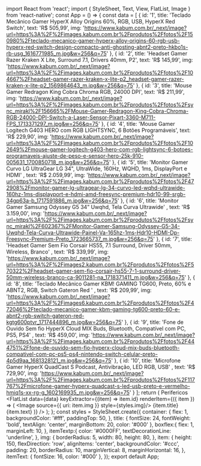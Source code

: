 import React from 'react';
import { StyleSheet, Text, View, FlatList, Image } from 'react-native';
const App = () => {
 const data = [
 { id: '1', title: 'Teclado Mecânico Gamer HyperX Alloy Origins 60%, RGB, USB, HyperX Red Switch', text: 'R$ 505,99', img: 'https://www.kabum.com.br/_next/image?url=https%3A%2F%2Fimages.kabum.com.br%2Fprodutos%2Ffotos%2F150980%2Fteclado-mecanico-gamer-hyperx-alloy-origins-60-rgb-usb-hyperx-red-switch-design-compacto-anti-ghosting-abnt2-preto-hkbo1s-rb-usg_1616771985_m.jpg&w=256&q=75' },
 { id: '2', title: 'Headset Gamer Razer Kraken X Lite, Surround 7.1, Drivers 40mm, P2', text: 'R$ 145,99', img: 'https://www.kabum.com.br/_next/image?url=https%3A%2F%2Fimages.kabum.com.br%2Fprodutos%2Ffotos%2F104667%2Fheadset-gamer-razer-kraken-x-lite-p2_headset-gamer-razer-kraken-x-lite-p2_1569864643_m.jpg&w=256&q=75' },
 { id: '3', title: 'Mouse Gamer Redragon King Cobra Chroma RGB, 24000 DPI', text: 'R$ 211,99', img: 'https://www.kabum.com.br/_next/image?url=https%3A%2F%2Fimages.kabum.com.br%2Fprodutos%2Ffotos%2Fsync_mirakl%2F156665%2FMouse-Gamer-Redragon-King-Cobra-Chroma-RGB-24000-DPI-Switch-a-Laser-Sensor-Pixart-3360-M711-FPS_1713371297_m.jpg&w=256&q=75' },
 { id: '4', title: 'Mouse Gamer Logitech G403 HERO com RGB LIGHTSYNC, 6 Botões Programáveis', text: 'R$ 229,90', img: 'https://www.kabum.com.br/_next/image?url=https%3A%2F%2Fimages.kabum.com.br%2Fprodutos%2Ffotos%2F102649%2Fmouse-gamer-logitech-g403-hero-com-rgb-lightsync-6-botoes-programaveis-ajuste-de-peso-e-sensor-hero-25k-910-005631_1700850718_m.jpg&w=256&q=75' },
 { id: '5', title: 'Monitor Gamer Curvo LG UltraGear LG 34", UltraWide, 160Hz, WQHD, 1ms, DisplayPort e HDMI' , text: 'R$ 2.059,99', img: 'https://www.kabum.com.br/_next/image?url=https%3A%2F%2Fimages.kabum.com.br%2Fprodutos%2Ffotos%2F472908%2Fmonitor-gamer-lg-ultragear-lg-34-curvo-led-wqhd-ultrawide-160hz-1ms-displayport-e-hdmi-amd-freesync-premium-hdr10-99-srgb-34gp63a-b_1717591886_m.jpg&w=256&q=75' },
  { id: '6', title: 'Monitor Gamer Samsung Odyssey G5 34” Uwqhd, Tela Curva Ultrawide' , text: 'R$ 3.159,00', img: 'https://www.kabum.com.br/_next/image?url=https%3A%2F%2Fimages.kabum.com.br%2Fprodutos%2Ffotos%2Fsync_mirakl%2F602367%2FMonitor-Gamer-Samsung-Odyssey-G5-34-Uwqhd-Tela-Curva-Ultrawide-Painel-Va-165hz-1ms-Hdr10-HDMI-Dp-Freesync-Premium-Preto_1723665737_m.jpg&w=256&q=75' },
   { id: '7', title: 'Headset Gamer Sem Fio Corsair HS55, 7.1 Surround, Driver 50mm, Wireless, Branco' , text: 'R$ 339,99', img: 'https://www.kabum.com.br/_next/image?url=https%3A%2F%2Fimages2.kabum.com.br%2Fprodutos%2Ffotos%2F570322%2Fheadset-gamer-sem-fio-corsair-hs55-7-1-surround-driver-50mm-wireless-branco-ca-9011281-na_1718371411_m.jpg&w=256&q=75' },
    { id: '8', title: 'Teclado Mecânico Gamer KBM! GAMING TG600, Preto, 60% e ABNT2, RGB, Switch Gateron Red ' , text: 'R$ 209,99', img: 'https://www.kabum.com.br/_next/image?url=https%3A%2F%2Fimages6.kabum.com.br%2Fprodutos%2Ffotos%2F472046%2Fteclado-mecanico-gamer-kbm-gaming-tg600-preto-60-e-abnt2-rgb-switch-gateron-red-kgtg600ptvr_1717444896_m.jpg&w=256&q=75' },
     { id: '9', title: 'Fone de Ouvido Sem fio HyperX Cloud MIX Buds, Bluetooth, Compatível com PC, PS5, PS4' , text: 'R$ 459,00', img: 'https://www.kabum.com.br/_next/image?url=https%3A%2F%2Fimages.kabum.com.br%2Fprodutos%2Ffotos%2F444751%2Ffone-de-ouvido-sem-fio-hyperx-cloud-mix-buds-bluetooth-compativel-com-pc-ps5-ps4-nintendo-switch-celular-preto-4p5d9aa_1681328121_m.jpg&w=256&q=75' },
      { id: '10', title: 'Microfone Gamer HyperX QuadCast S Podcast, Antivibração, LED RGB, USB' , text: 'R$ 729,90', img: 'https://www.kabum.com.br/_next/image?url=https%3A%2F%2Fimages.kabum.com.br%2Fprodutos%2Ffotos%2F117767%2Fmicrofone-gamer-hyperx-quadcast-s-led-usb-preto-e-vermelho-hmiq1s-xx-rg-g_1602169935_m.jpg&w=256&q=75' }
 ];
 return (
 <View style={styles.container}>
    <Text style={styles.title}>Perifericos</Text>
  <FlatList
    data={data}
    keyExtractor={(item) => item.id}
    renderItem={({ item }) => (
 <View style={styles.item}>
  <Image source={{ uri: item.img }} style={styles.img}/>
 <View style={styles.boxflex}>
  <Text style={styles.itemText}>{item.title}</Text>
  <Text style={styles.itemTextp}>{item.text}</Text>
  </View>
 </View>
 )}
 />
 </View>
 );
};
const styles = StyleSheet.create({
 container: {
 flex: 1,
 backgroundColor: '#fff',
 paddingTop: 50,
 },
 title: {
 fontSize: 24,
 fontWeight: 'bold',
 textAlign: 'center',
 marginBottom: 20,
 color: '#000'
 },
 boxflex:{
    flex: 1,
    marginLeft: 10,
 },
 itemTextp:{
   color: '#0000FF',
   textDecorationLine: 'underline',
 },
 img: {
   borderRadius: 5,
   width: 80,
   height: 80,
 },
 item: {
 height: 150,
 flexDirection: 'row',
 alignItems: 'center',
 backgroundColor: '#ccc',
 padding: 20,
 borderRadius: 10,
 marginVertical: 8,
 marginHorizontal: 16,
 },
 itemText: {
 fontSize: 16,
  color: '#000'
 },
});
export default App;